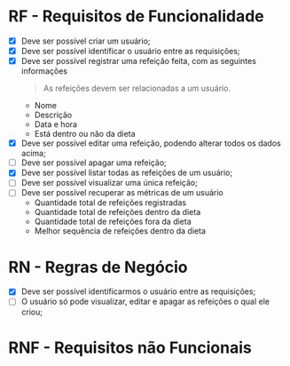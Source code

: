 # RF - Requisitos de Funcionalidade

- [x] Deve ser possível criar um usuário;
- [x] Deve ser possível identificar o usuário entre as requisições;
- [x] Deve ser possível registrar uma refeição feita, com as seguintes informações
  > As refeições devem ser relacionadas a um usuário.
    - Nome
    - Descrição
    - Data e hora
    - Está dentro ou não da dieta
- [x] Deve ser possível editar uma refeição, podendo alterar todos os dados acima;
- [ ] Deve ser possível apagar uma refeição;
- [x] Deve ser possível listar todas as refeições de um usuário;
- [ ] Deve ser possível visualizar uma única refeição;
- [ ] Deve ser possível recuperar as métricas de um usuário
  - Quantidade total de refeições registradas
  - Quantidade total de refeições dentro da dieta
  - Quantidade total de refeições fora da dieta
  - Melhor sequência de refeições dentro da dieta


# RN - Regras de Negócio

- [x] Deve ser possível identificarmos o usuário entre as requisições;
- [ ] O usuário só pode visualizar, editar e apagar as refeições o qual ele criou;

# RNF - Requisitos não Funcionais